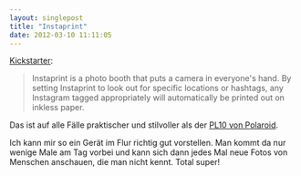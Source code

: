 ```yaml
---
layout: singlepost
title: "Instaprint"
date: 2012-03-10 11:11:05
---
```

[Kickstarter](http://www.kickstarter.com/projects/breakfastny/instaprint-the-location-based-photo-booth-for-inst):
> Instaprint is a photo booth that puts a camera in everyone's hand. By setting Instaprint to look out for specific locations or hashtags, any Instagram tagged appropriately will automatically be printed out on inkless paper.

Das ist auf alle Fälle praktischer und stilvoller als der [PL10 von Polaroid](http://www.voxy.co.nz/technology/lady-gaga-launches-mobile-printer/5/101310).

Ich kann mir so ein Gerät im Flur richtig gut vorstellen. Man kommt da nur wenige Male am Tag vorbei und kann sich dann jedes Mal neue Fotos von Menschen anschauen, die man nicht kennt. Total super!